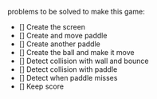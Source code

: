 problems to be solved to make this game:
- [] Create the screen
- [] Create and move paddle
- [] Create another paddle
- [] Create the ball and make it move
- [] Detect collision with wall and bounce
- [] Detect collision with paddle
- [] Detect when paddle misses
- [] Keep score